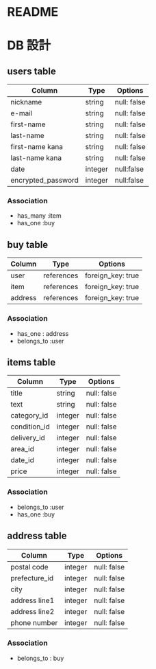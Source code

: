 # README


# DB 設計


## users table

| Column             | Type                | Options                 |
|--------------------|---------------------|-------------------------|
| nickname           | string              | null: false             |
| e-mail             | string              | null: false             |
| first-name         | string              | null: false             |
| last-name          | string              | null: false             |
| first-name kana    | string              | null: false             |
| last-name kana     | string              | null: false             |
| date               | integer             | null:false              |
| encrypted_password | integer             | null:false              |

### Association

* has_many :item
* has_one :buy



## buy table

|Column         | Type       | Options             |
|---------------|------------|---------------------|
| user          | references | foreign_key: true   |
| item          | references | foreign_key: true   |
| address       | references | foreign_key: true   |

### Association

* has_one : address
* belongs_to :user


## items table

| Column                              | Type       | Options           |
|-------------------------------------|------------|-------------------|
| title                               | string     | null: false       |
| text                                | string     | null: false       |
| category_id                         | integer    | null: false       |
| condition_id                        | integer    | null: false       |
| delivery_id                         | integer    | null: false       |
| area_id                             | integer    | null: false       |
| date_id                             | integer    | null: false       |
| price                               | integer    | null: false       |

### Association

* belongs_to :user
* has_one :buy



## address table

| Column        | Type       | Options           |
|---------------|------------|-------------------|
| postal code   | integer    | null: false       |
| prefecture_id | integer    | null: false       |
| city          | integer    | null: false       |
| address line1 | integer    | null: false       |
| address line2 | integer    | null: false       |
| phone number  | integer    | null: false       |

### Association
- belongs_to : buy
